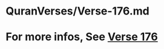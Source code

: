 # QuranVerses/Verse-176.md <br><br>For more infos, See [Verse 176](https://www.quranbookk.com/quran/search?q=176)